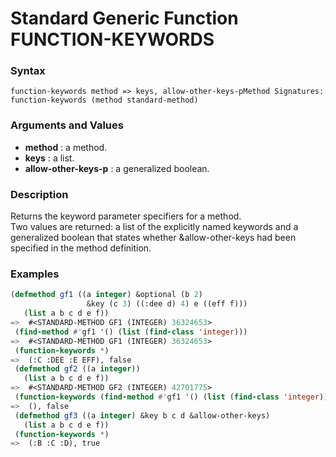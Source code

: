 <!-- Generated on 05/10/2020 by https://github.com/anto2oo/clhs-evolved -->

# Standard Generic Function FUNCTION-KEYWORDS

### Syntax
`function-keywords method => keys, allow-other-keys-pMethod Signatures:`  
`function-keywords (method standard-method)`  


### Arguments and Values
- **method** : a method.   
- **keys** : a list.   
- **allow-other-keys-p** : a generalized boolean.   


### Description
Returns the keyword parameter specifiers for a method.  
Two values are returned: a list of the explicitly named keywords and a generalized boolean that states whether &allow-other-keys had been specified in the method definition.



### Examples
```lisp 
(defmethod gf1 ((a integer) &optional (b 2)
                 &key (c 3) ((:dee d) 4) e ((eff f)))
   (list a b c d e f))
=>  #<STANDARD-METHOD GF1 (INTEGER) 36324653>
 (find-method #'gf1 '() (list (find-class 'integer))) 
=>  #<STANDARD-METHOD GF1 (INTEGER) 36324653>
 (function-keywords *)
=>  (:C :DEE :E EFF), false
 (defmethod gf2 ((a integer))
   (list a b c d e f))
=>  #<STANDARD-METHOD GF2 (INTEGER) 42701775>
 (function-keywords (find-method #'gf1 '() (list (find-class 'integer))))
=>  (), false
 (defmethod gf3 ((a integer) &key b c d &allow-other-keys)
   (list a b c d e f))
 (function-keywords *)
=>  (:B :C :D), true
```
